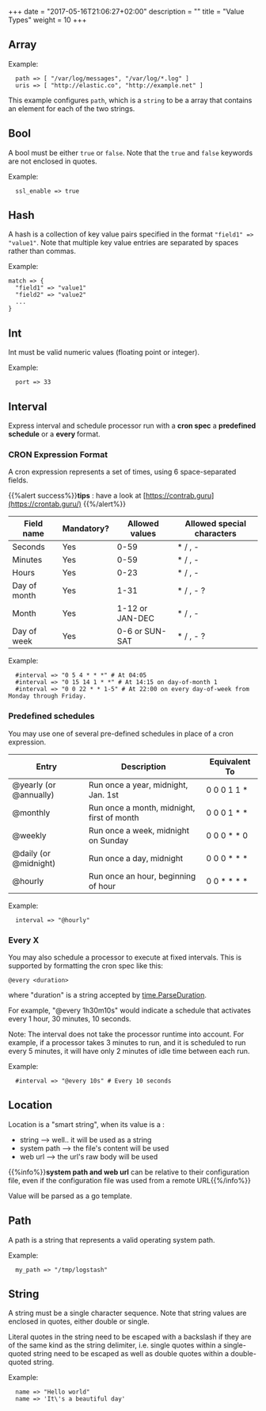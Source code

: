 +++
date = "2017-05-16T21:06:27+02:00"
description = ""
title = "Value Types"
weight = 10
+++





## Array
Example:
```
  path => [ "/var/log/messages", "/var/log/*.log" ]
  uris => [ "http://elastic.co", "http://example.net" ]
```

This example configures `path`, which is a `string` to be a array that contains an element for each of the two strings.

## Bool
A bool must be either `true` or `false`. Note that the `true` and `false` keywords are not enclosed in quotes.

Example:
```
  ssl_enable => true
```

## Hash

A hash is a collection of key value pairs specified in the format `"field1" => "value1"`.
Note that multiple key value entries are separated by spaces rather than commas.

Example:
```
match => {
  "field1" => "value1"
  "field2" => "value2"
  ...
}
```

## Int

Int must be valid numeric values (floating point or integer).

Example:
```
  port => 33
```

## Interval

Express interval and schedule processor run with a **cron spec** a **predefined schedule** or a **every <duration>** format.


### CRON Expression Format
A cron expression represents a set of times, using 6 space-separated fields.

{{%alert success%}}**tips** : have a look at [https://contrab.guru](https://crontab.guru/) {{%/alert%}}

| Field name   | Mandatory? | Allowed values  | Allowed special characters |
| ----------   | ---------- | --------------  | -------------------------- |
| Seconds      | Yes        | 0-59            | * / , - |
| Minutes      | Yes        | 0-59            | * / , - |
| Hours        | Yes        | 0-23            | * / , - |
| Day of month | Yes        | 1-31            | * / , - ? |
| Month        | Yes        | 1-12 or JAN-DEC | * / , - |
| Day of week  | Yes        | 0-6 or SUN-SAT  | * / , - ? |

Example:
```
  #interval => "0 5 4 * * *" # At 04:05
  #interval => "0 15 14 1 * *" # At 14:15 on day-of-month 1
  #interval => "0 0 22 * * 1-5" # At 22:00 on every day-of-week from Monday through Friday.
```

### Predefined schedules
You may use one of several pre-defined schedules in place of a cron expression.

| Entry                  | Description                                | Equivalent To |
| -----                  | -----------                                | ------------- |
| @yearly (or @annually) | Run once a year, midnight, Jan. 1st        | 0 0 0 1 1 *|
| @monthly               | Run once a month, midnight, first of month | 0 0 0 1 * *|
| @weekly                | Run once a week, midnight on Sunday        | 0 0 0 * * 0|
| @daily (or @midnight)  | Run once a day, midnight                   | 0 0 0 * * *|
| @hourly                | Run once an hour, beginning of hour        | 0 0 * * * *|

Example:
```
  interval => "@hourly"
```

### Every X
You may also schedule a processor to execute at fixed intervals. This is supported by formatting the cron spec like this:

	@every <duration>

where "duration" is a string accepted by [time.ParseDuration](http://golang.org/pkg/time/#ParseDuration).

For example, "@every 1h30m10s" would indicate a schedule that activates every 1 hour, 30 minutes, 10 seconds.

Note: The interval does not take the processor runtime into account. For example, if a processor takes 3 minutes to run, and it is scheduled to run every 5 minutes, it will have only 2 minutes of idle time between each run.

Example:
```
  #interval => "@every 10s" # Every 10 seconds
```

## Location

Location is a "smart string", when its value is a :

* string --> well.. it will be used as a string
* system path --> the file's content will be used
* web url --> the url's raw body will be used

{{%info%}}**system path and web url** can be relative to their configuration file, even if the configuration file was used from a remote URL{{%/info%}}

Value will be parsed as a go template.

## Path

A path is a string that represents a valid operating system path.

Example:
```
  my_path => "/tmp/logstash"
```

## String

A string must be a single character sequence. Note that string values are
enclosed in quotes, either double or single. 

Literal quotes in the string
need to be escaped with a backslash if they are of the same kind as the string delimiter, i.e. single quotes within a single-quoted string need to be escaped as well as double quotes within a double-quoted string.

Example:
```
  name => "Hello world"
  name => 'It\'s a beautiful day'
```

